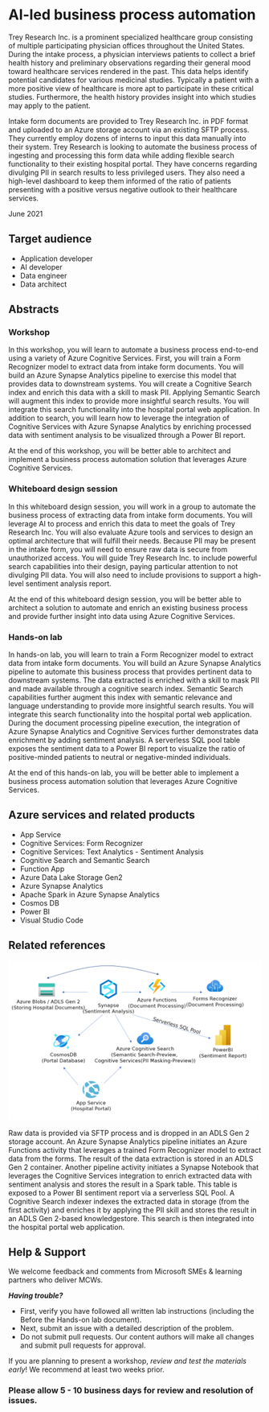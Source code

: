 # AI-led business process automation

Trey Research Inc. is a prominent specialized healthcare group consisting of multiple participating physician offices throughout the United States.  During the intake process, a physician interviews patients to collect a brief health history and preliminary observations regarding their general mood toward healthcare services rendered in the past. This data helps identify potential candidates for various medicinal studies. Typically a patient with a more positive view of healthcare is more apt to participate in these critical studies. Furthermore, the health history provides insight into which studies may apply to the patient.

Intake form documents are provided to Trey Research Inc. in PDF format and uploaded to an Azure storage account via an existing SFTP process. They currently employ dozens of interns to input this data manually into their system. Trey Research is looking to automate the business process of ingesting and processing this form data while adding flexible search functionality to their existing hospital portal. They have concerns regarding divulging PII in search results to less privileged users. They also need a high-level dashboard to keep them informed of the ratio of patients presenting with a positive versus negative outlook to their healthcare services.

June 2021

## Target audience

- Application developer
- AI developer
- Data engineer
- Data architect

## Abstracts

### Workshop

In this workshop, you will learn to automate a business process end-to-end using a variety of Azure Cognitive Services. First, you will train a Form Recognizer model to extract data from intake form documents. You will build an Azure Synapse Analytics pipeline to exercise this model that provides data to downstream systems. You will create a Cognitive Search index and enrich this data with a skill to mask PII. Applying Semantic Search will augment this index to provide more insightful search results. You will integrate this search functionality into the hospital portal web application. In addition to search, you will learn how to leverage the integration of Cognitive Services with Azure Synapse Analytics by enriching processed data with sentiment analysis to be visualized through a Power BI report.

At the end of this workshop, you will be better able to architect and implement a business process automation solution that leverages Azure Cognitive Services.

### Whiteboard design session

In this whiteboard design session, you will work in a group to automate the business process of extracting data from intake form documents. You will leverage AI to process and enrich this data to meet the goals of Trey Research Inc. You will also evaluate Azure tools and services to design an optimal architecture that will fulfill their needs. Because PII may be present in the intake form, you will need to ensure raw data is secure from unauthorized access. You will guide Trey Research Inc. to include powerful search capabilities into their design, paying particular attention to not divulging PII data. You will also need to include provisions to support a high-level sentiment analysis report.

At the end of this whiteboard design session, you will be better able to architect a solution to automate and enrich an existing business process and provide further insight into data using Azure Cognitive Services.

### Hands-on lab

In hands-on lab, you will learn to train a Form Recognizer model to extract data from intake form documents. You will build an Azure Synapse Analytics pipeline to automate this business process that provides pertinent data to downstream systems. The data extracted is enriched with a skill to mask PII and made available through a cognitive search index. Semantic Search capabilities further augment this index with semantic relevance and language understanding to provide more insightful search results. You will integrate this search functionality into the hospital portal web application. During the document processing pipeline execution, the integration of Azure Synapse Analytics and Cognitive Services further demonstrates data enrichment by adding sentiment analysis. A serverless SQL pool table exposes the sentiment data to a Power BI report to visualize the ratio of positive-minded patients to neutral or negative-minded individuals.

At the end of this hands-on lab, you will be better able to implement a business process automation solution that leverages Azure Cognitive Services.

## Azure services and related products

- App Service
- Cognitive Services: Form Recognizer
- Cognitive Services: Text Analytics - Sentiment Analysis
- Cognitive Search and Semantic Search
- Function App
- Azure Data Lake Storage Gen2
- Azure Synapse Analytics
- Apache Spark in Azure Synapse Analytics
- Cosmos DB
- Power BI
- Visual Studio Code

## Related references

![The solution architecture diagram as described in the paragraph that follows.](Media/architecture.png "Solution architecture")

Raw data is provided via SFTP process and is dropped in an ADLS Gen 2 storage account. An Azure Synapse Analytics pipeline initiates an Azure Functions activity that leverages a trained Form Recognizer model to extract data from the forms. The result of the data extraction is stored in an ADLS Gen 2 container. Another pipeline activity initiates a Synapse Notebook that leverages the Cognitive Services integration to enrich extracted data with sentiment analysis and stores the result in a Spark table. This table is exposed to a Power BI sentiment report via a serverless SQL Pool. A Cognitive Search indexer indexes the extracted data in storage (from the first activity) and enriches it by applying the PII skill and stores the result in an ADLS Gen 2-based knowledgestore. This search is then integrated into the hospital portal web application.

## Help & Support

We welcome feedback and comments from Microsoft SMEs & learning partners who deliver MCWs.  

***Having trouble?***
- First, verify you have followed all written lab instructions (including the Before the Hands-on lab document).
- Next, submit an issue with a detailed description of the problem.
- Do not submit pull requests. Our content authors will make all changes and submit pull requests for approval.  

If you are planning to present a workshop, *review and test the materials early*! We recommend at least two weeks prior.

### Please allow 5 - 10 business days for review and resolution of issues.
